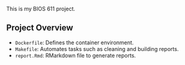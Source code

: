 This is my BIOS 611 project.

## Project Overview
- `Dockerfile`: Defines the container environment.
- `Makefile`: Automates tasks such as cleaning and building reports.
- `report.Rmd`: RMarkdown file to generate reports.